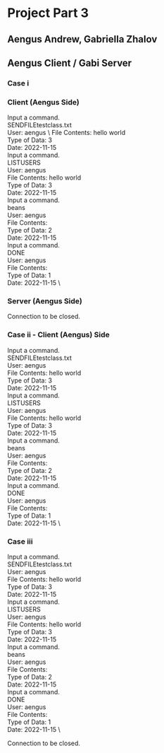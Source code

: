 # Project Part 3
## Aengus Andrew, Gabriella Zhalov

## Aengus Client / Gabi Server
### Case i
### Client (Aengus Side)
Input a command. \
SENDFILEtestclass.txt \
User: aengus \ 
File Contents: hello world \
Type of Data: 3 \
Date: 2022-11-15 \
Input a command. \
LISTUSERS \
User: aengus \
File Contents: hello world \
Type of Data: 3 \
Date: 2022-11-15 \
Input a command. \
beans \
User: aengus \
File Contents: \
Type of Data: 2 \
Date: 2022-11-15 \
Input a command. \
DONE \
User: aengus \
File Contents: \
Type of Data: 1 \
Date: 2022-11-15 \

### Server (Aengus Side)
Connection to be closed.

### Case ii - Client (Aengus) Side
Input a command. \
SENDFILEtestclass.txt \
User: aengus \
File Contents: hello world \
Type of Data: 3 \
Date: 2022-11-15 \
Input a command. \
LISTUSERS \
User: aengus \
File Contents: hello world \
Type of Data: 3 \
Date: 2022-11-15 \
Input a command. \
beans \
User: aengus \
File Contents: \
Type of Data: 2 \
Date: 2022-11-15 \
Input a command. \
DONE \
User: aengus \
File Contents: \
Type of Data: 1 \
Date: 2022-11-15 \


### Case iii
Input a command. \
SENDFILEtestclass.txt \
User: aengus \
File Contents: hello world \
Type of Data: 3 \
Date: 2022-11-15 \
Input a command. \
LISTUSERS \
User: aengus \
File Contents: hello world \
Type of Data: 3 \
Date: 2022-11-15 \
Input a command. \
beans \
User: aengus \
File Contents: \
Type of Data: 2 \
Date: 2022-11-15 \
Input a command. \
DONE \
User: aengus \
File Contents: \
Type of Data: 1 \
Date: 2022-11-15 \


Connection to be closed.
